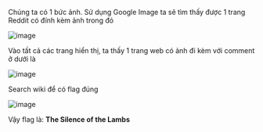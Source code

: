 Chúng ta có 1 bức ảnh. Sử dụng Google Image ta sẽ tìm thấy được 1 trang Reddit có đính kèm ảnh trong đó

![image](https://user-images.githubusercontent.com/72268643/150118705-111e5696-385c-4518-85bb-16ce9b56ce82.png)

Vào tất cả các trang hiển thị, ta thấy 1 trang web có ảnh đi kèm với comment ở dưới là

![image](https://user-images.githubusercontent.com/72268643/150120163-8d737761-e308-4fe8-ab12-1e1e5bbb78d7.png)

Search wiki để có flag đúng 

![image](https://user-images.githubusercontent.com/72268643/150120840-79ed046b-ce65-4d4b-80b6-73b78bf47934.png)

Vậy flag là: **The Silence of the Lambs**
